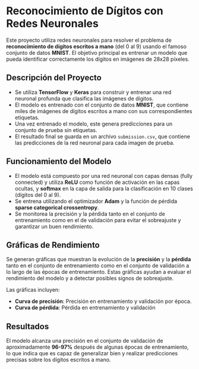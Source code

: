 # Reconocimiento de Dígitos con Redes Neuronales

Este proyecto utiliza redes neuronales para resolver el problema de **reconocimiento de dígitos escritos a mano** (del 0 al 9) usando el famoso conjunto de datos **MNIST**. El objetivo principal es entrenar un modelo que pueda identificar correctamente los dígitos en imágenes de 28x28 píxeles.

## Descripción del Proyecto

- Se utiliza **TensorFlow** y **Keras** para construir y entrenar una red neuronal profunda que clasifica las imágenes de dígitos.
- El modelo es entrenado con el conjunto de datos **MNIST**, que contiene miles de imágenes de dígitos escritos a mano con sus correspondientes etiquetas.
- Una vez entrenado el modelo, este genera predicciones para un conjunto de prueba sin etiquetas.
- El resultado final se guarda en un archivo `submission.csv`, que contiene las predicciones de la red neuronal para cada imagen de prueba.

## Funcionamiento del Modelo

- El modelo está compuesto por una red neuronal con capas densas (fully connected) y utiliza **ReLU** como función de activación en las capas ocultas, y **softmax** en la capa de salida para la clasificación en 10 clases (dígitos del 0 al 9).
- Se entrena utilizando el optimizador **Adam** y la función de pérdida **sparse categorical crossentropy**.
- Se monitorea la precisión y la pérdida tanto en el conjunto de entrenamiento como en el de validación para evitar el sobreajuste y garantizar un buen rendimiento.

## Gráficas de Rendimiento

Se generan gráficas que muestran la evolución de la **precisión** y la **pérdida** tanto en el conjunto de entrenamiento como en el conjunto de validación a lo largo de las épocas de entrenamiento. Estas gráficas ayudan a evaluar el rendimiento del modelo y a detectar posibles signos de sobreajuste.

Las gráficas incluyen:
- **Curva de precisión**: Precisión en entrenamiento y validación por época.
- **Curva de pérdida**: Pérdida en entrenamiento y validación
  
## Resultados

El modelo alcanza una precisión en el conjunto de validación de aproximadamente **96-97%** después de algunas épocas de entrenamiento, lo que indica que es capaz de generalizar bien y realizar predicciones precisas sobre los dígitos escritos a mano.


